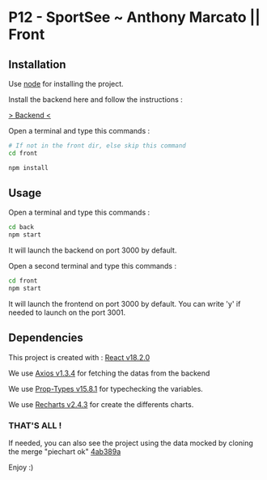 # P12 - SportSee ~ Anthony Marcato || Front

## Installation


Use [node](https://nodejs.org/en/) for installing the project. 


Install the backend here and follow the instructions :

[> Backend <](https://github.com/OpenClassrooms-Student-Center/P9-front-end-dashboard)

Open a terminal and type this commands : 

```bash
# If not in the front dir, else skip this command
cd front

npm install
```

## Usage

Open a terminal and type this commands : 

```bash
cd back
npm start
```
It will launch the backend on port 3000 by default.


Open a second terminal and type this commands : 

```bash
cd front
npm start
```

It will launch the frontend on port 3000 by default. You can write 'y' if needed to launch on the port 3001.

## Dependencies

This project is created with : [React v18.2.0](https://fr.reactjs.org/)

We use [Axios v1.3.4](https://axios-http.com/fr/docs/intro) for fetching the datas from the backend

We use [Prop-Types v15.8.1](https://reactjs.org/docs/typechecking-with-proptypes.html) for typechecking the variables.

We use [Recharts v2.4.3](https://recharts.org/en-US/) for create the differents charts.

### THAT'S ALL !


If needed, you can also see the project using the data mocked by cloning the merge "piechart ok" [4ab389a](https://github.com/Marcat-A/P12_Marcato_Anthony_React-front/commit/4ab389ad5b4b99bc4a400310d80f14acfb6a3ed3)


Enjoy :)